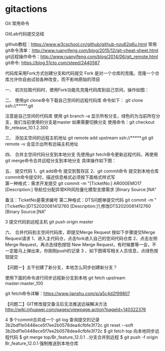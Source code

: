 # gitactions
Git 常用命令

GitLab代码提交总结

github教程：https://www.w3cschool.cn/github/github-nzu62q6u.html
常用git命令清单：http://www.ruanyifeng.com/blog/2015/12/git-cheat-sheet.html
git远程操作命令：http://www.ruanyifeng.com/blog/2014/06/git_remote.html
git命令: https://blog.51cto.com/steed/2440587

代码库采用Fork方式创建分支和代码提交
Fork 是对一个仓库的克隆。克隆一个仓库允许你自由试验各种改变，而不影响原始的项目

一、	初次拉取代码时，使用Fork功能先克隆代码库到自己空间，操作如图：
 
二、	使用git clone命令下载自己空间的远程代码库
命令如下：
git clone ssh://*****.git
 
注意是自己空间的代码库
使用 git branch –a 显示所有分支，绿色的为当前所在分支，我们当前使用的分支是master
如果需要切换分支 使用命令：git checkout Br_release_10.1.2.300
 
三、	添加主空间的远程主机地址
git remote add upstream ssh://*****.git
git remote –v 会显示出所有远端主机地址
	 
四、	合并主空间代码分支到本地分支
先使用git fetch命令更新远程代码，再使用git merge命令合并远程分支到本地分支
具体操作如下图：

五、	提交代码
1、git add命令 提交到暂存区
2、git commit命令 提交到本地仓库
commit命令提交时，描述信息格式必须按下面格式样式写  
第一种格式：需求开发提交
git commit -m "[TicketNo:] AR000EMO17
[Description:] 导航位分配异常KRI风险量化模型支撑需求
[Binary Source:]NA"
    
备注：TicketNo是需求编号
第二种格式：DTS问题单提交代码
git commit -m " [TicketNo:]DTS2020081412760 
[Description:]1,修改DTS2020081412760 
[Binary Source:]NA"

3 提交代码到远程主机
  git push origin master

六、	合并代码到主空间代码库，即提交Merge Request
按如下步骤提交Merge Request请求
1、进入主代码仓，点击fork进入自己的空间代码仓库
2、点击左侧 Merge Request，再点击绿色按钮 New Merge Request，有时候要等一会，不一定能马上弹出来，你刚刚push的记录
3 、如下图填写相关人员信息，点绿色按钮提交

【问题一】主干创建了新分支，本地怎么同步创建新分支？

使用下面的命令进行同步远程新分支到本地
git fetch upstream master:master_100

git fetch命令详解：https://www.jianshu.com/p/a5c4d2f99807

【问题二】GIT修改提交备注后无法推送远端解决方法
http://wiki.inhuawei.com/pages/viewpage.action?pageId=140322376


4 多个commit合并成一个
git log 查询提交的记录  3b2bdf1e0448ece5f7ee2b0578dea4cfbfe3f72c
git reset --soft 3b2bdf1e0448ece5f7ee2b0578dea4cfbfe3f72c
$ git fetch top   向本地同步远程代码
$ git merge top/Br_feature_12.0.1   ..分支合并到远程
$ git push -f origin Br_feature_12.0.1   强制推送到本地仓库


